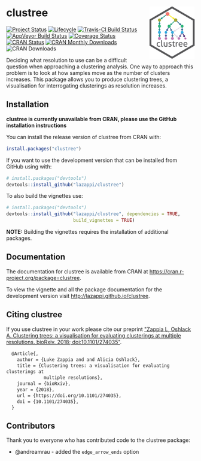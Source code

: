 clustree <img src="man/figures/logo.png" align="right" />
=======================================================

[![Project Status](http://www.repostatus.org/badges/latest/active.svg)](http://www.repostatus.org/#active)
[![Lifecycle](https://img.shields.io/badge/lifecycle-maturing-blue.svg)](https://www.tidyverse.org/lifecycle/#maturing)
[![Travis-CI Build Status](https://travis-ci.org/lazappi/clustree.svg?branch=master)](https://travis-ci.org/lazappi/clustree)
[![AppVeyor Build Status](https://ci.appveyor.com/api/projects/status/github/lazappi/clustree?branch=master&svg=true)](https://ci.appveyor.com/project/lazappi/clustree)
[![Coverage Status](https://img.shields.io/codecov/c/github/lazappi/clustree/master.svg)](https://codecov.io/github/lazappi/clustree?branch=master)
[![CRAN Status](http://www.r-pkg.org/badges/version/clustree)](https://cran.r-project.org/package=clustree)
[![CRAN Monthly Downloads](https://cranlogs.r-pkg.org/badges/clustree)](https://cran.r-project.org/package=clustree)
![CRAN Downloads](http://cranlogs.r-pkg.org/badges/grand-total/clustree)

Deciding what resolution to use can be a difficult question when approaching a
clustering analysis. One way to approach this problem is to look at how samples
move as the number of clusters increases. This package allows you to produce
clustering trees, a visualisation for interrogating
clusterings as resolution increases.

## Installation

**clustree is currently unavailable from CRAN, please use the GitHub installation instructions**

You can install the release version of clustree from CRAN with:

``` r
install.packages("clustree")
```

If you want to use the development version that can be installed from GitHub
using with:

``` r
# install.packages("devtools")
devtools::install_github("lazappi/clustree")
```

To also build the vignettes use:

``` r
# install.packages("devtools")
devtools::install_github("lazappi/clustree", dependencies = TRUE,
                         build_vignettes = TRUE)
```

**NOTE:** Building the vignettes requires the installation of additional
packages.

## Documentation

The documentation for clustree is available from CRAN at 
https://cran.r-project.org/package=clustree.

To view the vignette and all the package documentation for the development
version visit http://lazappi.github.io/clustree.

## Citing clustree

If you use clustree in your work please cite our preprint ["Zappia L, Oshlack A. 
Clustering trees: a visualisation for evaluating clusterings at multiple
resolutions. bioRxiv. 2018; doi:10.1101/274035"][paper].

```
  @Article{,
    author = {Luke Zappia and and Alicia Oshlack},
    title = {Clustering trees: a visualisation for evaluating clusterings at
              multiple resolutions},
    journal = {bioRxiv},
    year = {2018},
    url = {https://doi.org/10.1101/274035},
    doi = {10.1101/274035},
  }
```

## Contributors

Thank you to everyone who has contributed code to the clustree package:

* @andreamrau - added the `edge_arrow_ends` option

[paper]: https://doi.org/10.1101/274035
